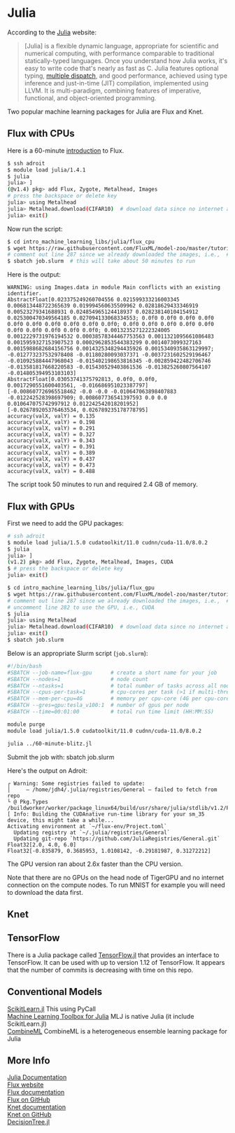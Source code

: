# Julia

According to the [Julia](https://docs.julialang.org/en/v1/) website:

> [Julia] is a flexible dynamic language, appropriate for scientific and numerical computing, with performance comparable to traditional statically-typed languages. Once you understand how Julia works, it's easy to write code that's nearly as fast as C. Julia features optional typing, [multiple dispatch](https://en.wikipedia.org/wiki/Multiple_dispatch), and good performance, achieved using type inference and just-in-time (JIT) compilation, implemented using LLVM. It is multi-paradigm, combining features of imperative, functional, and object-oriented programming.

Two popular machine learning packages for Julia are Flux and Knet.

## Flux with CPUs

Here is a 60-minute [introduction](https://github.com/FluxML/model-zoo/blob/master/tutorials/60-minute-blitz.jl) to Flux.

```bash
$ ssh adroit
$ module load julia/1.4.1
$ julia
julia> ]
(@v1.4) pkg> add Flux, Zygote, Metalhead, Images
# press the backspace or delete key
julia> using Metalhead
julia> Metalhead.download(CIFAR10)  # download data since no internet access on compute nodes
julia> exit()
```

Now run the script:

```bash
$ cd intro_machine_learning_libs/julia/flux_cpu
$ wget https://raw.githubusercontent.com/FluxML/model-zoo/master/tutorials/60-minute-blitz.jl
# comment out line 287 since we already downloaded the images, i.e.,  #Metalhead.download(CIFAR10)
$ sbatch job.slurm  # this will take about 50 minutes to run
```

Here is the output:

```
WARNING: using Images.data in module Main conflicts with an existing identifier.
AbstractFloat[0.023375249260704556 0.021599333216003345 0.006813448722365639 0.019994560635509962 0.02818629433346919 0.00523279341688931 0.024854965124418937 0.028238140104154912 0.025300470349564185 0.027094133068334553; 0.0f0 0.0f0 0.0f0 0.0f0 0.0f0 0.0f0 0.0f0 0.0f0 0.0f0 0.0f0; 0.0f0 0.0f0 0.0f0 0.0f0 0.0f0 0.0f0 0.0f0 0.0f0 0.0f0 0.0f0; 0.0013235271222324005 0.0012229731976194532 0.00038578344467753563 0.0011321095661086483 0.0015959327153907523 0.0002962853544383299 0.0014073099327163 0.0015988682684156756 0.0014325348294435926 0.0015340935863129997; -0.012773237532978408 -0.01180280093037371 -0.0037231602529196467 -0.010925884447968043 -0.015402198653816345 -0.002859422482706746 -0.013581817668220583 -0.015430529403861536 -0.013825260807564107 -0.014805394953103103]
AbstractFloat[0.03053741375792813, 0.0f0, 0.0f0, 0.0017290551600403561, -0.016686951023387797]
[-0.008607726965518462 -0.0 -0.0 -0.010647063898407883 -0.012242528398697909; 0.008607736541397593 0.0 0.0 0.010647075742997912 0.012242542018201952]
[-0.026789205376463534, 0.026789235178778795]
accuracy(valX, valY) = 0.135
accuracy(valX, valY) = 0.198
accuracy(valX, valY) = 0.291
accuracy(valX, valY) = 0.327
accuracy(valX, valY) = 0.343
accuracy(valX, valY) = 0.391
accuracy(valX, valY) = 0.389
accuracy(valX, valY) = 0.437
accuracy(valX, valY) = 0.473
accuracy(valX, valY) = 0.488
```

The script took 50 minutes to run and required 2.4 GB of memory.

## Flux with GPUs

First we need to add the GPU packages:

```bash
# ssh adroit
$ module load julia/1.5.0 cudatoolkit/11.0 cudnn/cuda-11.0/8.0.2
$ julia
julia> ]
(v1.2) pkg> add Flux, Zygote, Metalhead, Images, CUDA
$ # press the backspace or delete key
julia> exit()
```



```bash
$ cd intro_machine_learning_libs/julia/flux_gpu
$ wget https://raw.githubusercontent.com/FluxML/model-zoo/master/tutorials/60-minute-blitz.jl
# comment out line 287 since we already downloaded the images, i.e.,  #Metalhead.download(CIFAR10)
# uncomment line 282 to use the GPU, i.e., CUDA
$ julia
julia> using Metalhead
julia> Metalhead.download(CIFAR10)  # download data since no internet access on compute nodes
julia> exit()
$ sbatch job.slurm
```

Below is an appropriate Slurm script (`job.slurm`):

```bash
#!/bin/bash
#SBATCH --job-name=flux-gpu      # create a short name for your job
#SBATCH --nodes=1                # node count
#SBATCH --ntasks=1               # total number of tasks across all nodes
#SBATCH --cpus-per-task=1        # cpu-cores per task (>1 if multi-threaded tasks)
#SBATCH --mem-per-cpu=4G         # memory per cpu-core (4G per cpu-core is default)
#SBATCH --gres=gpu:tesla_v100:1  # number of gpus per node
#SBATCH --time=00:01:00          # total run time limit (HH:MM:SS)

module purge
module load julia/1.5.0 cudatoolkit/11.0 cudnn/cuda-11.0/8.0.2

julia ../60-minute-blitz.jl
```

Submit the job with: sbatch job.slurm

Here's the output on Adroit:

```
┌ Warning: Some registries failed to update:
│     — /home/jdh4/.julia/registries/General — failed to fetch from repo
└ @ Pkg.Types /buildworker/worker/package_linux64/build/usr/share/julia/stdlib/v1.2/Pkg/src/Types.jl:1171
[ Info: Building the CUDAnative run-time library for your sm_35 device, this might take a while...
Activating environment at `~/flux-env/Project.toml`
  Updating registry at `~/.julia/registries/General`
  Updating git-repo `https://github.com/JuliaRegistries/General.git`
Float32[2.0, 4.0, 6.0]
Float32[-0.835879, 0.3685953, 1.0108142, -0.29181987, 0.31272212]
```

The GPU version ran about 2.6x faster than the CPU version.

Note that there are no GPUs on the head node of TigerGPU and no internet connection on the compute nodes. To run MNIST for example you will need to download the data first.

## Knet


## TensorFlow

There is a Julia package called [TensorFlow.jl](https://github.com/malmaud/TensorFlow.jl) that provides an interface to TensorFlow. It can be used with up to version 1.12 of TensorFlow. It appears that the number of commits is decreasing with time on this repo.

## Conventional Models

[ScikitLearn.jl](https://github.com/cstjean/ScikitLearn.jl) This using PyCall  
[Machine Learning Toolbox for Julia](https://github.com/alan-turing-institute/MLJ.jl) MLJ is native Julia (it include ScikitLearn.jl)  
[CombineML](https://github.com/ppalmes/CombineML.jl) CombineML is a heterogeneous ensemble learning package for Julia

## More Info

[Julia Documentation](https://docs.julialang.org/en/v1/)  
[Flux website](https://fluxml.ai/)  
[Flux documentation](https://fluxml.ai/Flux.jl/stable/)  
[Flux on GitHub](https://github.com/FluxML/Flux.jl)  
[Knet documentation](https://denizyuret.github.io/Knet.jl/latest/)  
[Knet on GitHub](https://github.com/denizyuret/Knet.jl)  
[DecisionTree.jl](https://github.com/bensadeghi/DecisionTree.jl)

